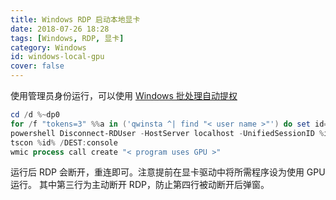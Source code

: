 ```yaml
---
title: Windows RDP 启动本地显卡
date: 2018-07-26 18:28
tags: [Windows, RDP, 显卡]
category: Windows
id: windows-local-gpu
cover: false
---
```


使用管理员身份运行，可以使用 [Windows 批处理自动提权](:note:3ca143be-6360-4942-beaa-a45b2c6fccc5)

``` powershell
cd /d %~dp0
for /f "tokens=3" %%a in ('qwinsta ^| find "< user name >"') do set id=%%a
powershell Disconnect-RDUser -HostServer localhost -UnifiedSessionID %id% -Force
tscon %id% /DEST:console
wmic process call create "< program uses GPU >"
```

运行后 RDP 会断开，重连即可。注意提前在显卡驱动中将所需程序设为使用 GPU 运行。
其中第三行为主动断开 RDP，防止第四行被动断开后弹窗。